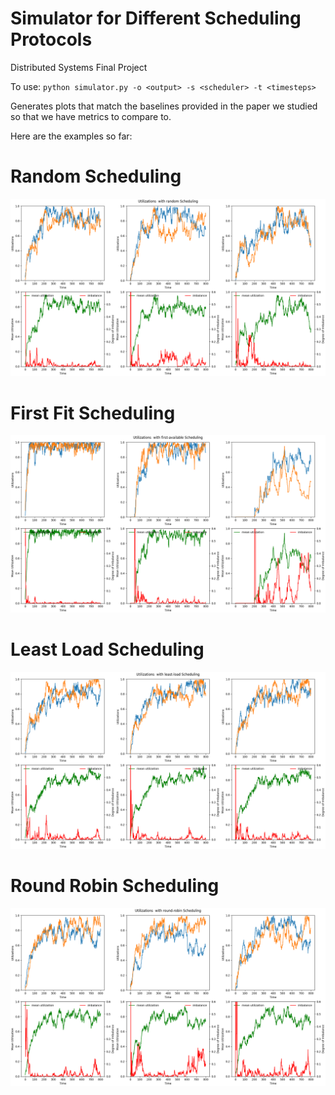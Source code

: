 # Simulator for Different Scheduling Protocols
Distributed Systems Final Project

To use: ```python simulator.py -o <output> -s <scheduler> -t <timesteps>```

Generates plots that match the baselines provided in the paper we studied so that we have metrics to compare to.

Here are the examples so far:

# Random Scheduling
![Random Scheduling](example_plots/random.png)

# First Fit Scheduling
![First Fit](example_plots/first-available.png)

# Least Load Scheduling
![Least Load](example_plots/least-load.png)

# Round Robin Scheduling
![Round Robin](example_plots/round-robin.png)
